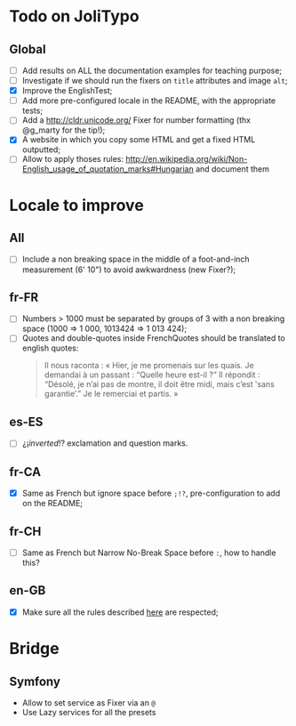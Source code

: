 Todo on JoliTypo
===============

Global
------

- [ ] Add results on ALL the documentation examples for teaching purpose;
- [ ] Investigate if we should run the fixers on `title` attributes and image `alt`;
- [x] Improve the EnglishTest;
- [ ] Add more pre-configured locale in the README, with the appropriate tests;
- [ ] Add a http://cldr.unicode.org/ Fixer for number formatting (thx @g_marty for the tip!);
- [x] A website in which you copy some HTML and get a fixed HTML outputted;
- [ ] Allow to apply thoses rules: http://en.wikipedia.org/wiki/Non-English_usage_of_quotation_marks#Hungarian and document them

Locale to improve
=================

All
---

- [ ] Include a non breaking space in the middle of a foot-and-inch measurement (6' 10") to avoid awkwardness (new Fixer?);

fr-FR
-----

- [ ] Numbers > 1000 must be separated by groups of 3 with a non breaking space (1000 => 1 000, 1013424 => 1 013 424);
- [ ] Quotes and double-quotes inside FrenchQuotes should be translated to english quotes:
    > Il nous raconta : « Hier, je me promenais sur les quais. Je demandai à un passant : “Quelle heure est-il ?”
    > Il répondit : “Désolé, je n’ai pas de montre, il doit être midi, mais c’est ‛sans garantie’.” Je le remerciai et partis. »

es-ES
-----

- [ ] ¿¡_inverted_!? exclamation and question marks.

fr-CA
-----

- [x] Same as French but ignore space before `;!?`, pre-configuration to add on the README;

fr-CH
-----

- [ ] Same as French but Narrow No-Break Space before `:`, how to handle this?

en-GB
-----

- [x] Make sure all the rules described [here](http://practicaltypography.com/summary-of-key-rules.html) are respected;

Bridge
======

Symfony
-------

- Allow to set service as Fixer via an `@`
- Use Lazy services for all the presets
